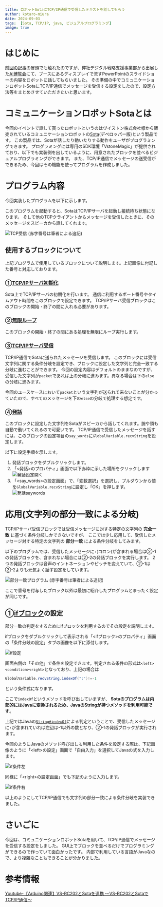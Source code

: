 ```yaml
---
title: ロボットSotaにTCP/IP通信で受信したテキストを話してもらう
author: kotaro-miura
date: 2024-09-03
tags:  [Sota, TCP/IP, java, ビジュアルプログラミング]
image: true
---
```


# はじめに

[前回の記事](https://developer.mamezou-tech.com/blogs/2024/09/02/monitor-pptx-py/)の冒頭でも触れたのですが、弊社デジタル戦略支援事業部から出展した[AI博覧会](https://aismiley.co.jp/ai_hakurankai/2024_summer_visitor/)にて、ブースにあるディスプレイで流すPowerPointのスライドショーの内容をロボットに話してもらいました。
その準備の中でコミュニケーションロボットSotaにTCP/IP通信でメッセージを受信する設定をしたので、設定方法等をまとめさせていただきたいと思います。

# コミュニケーションロボットSotaとは

今回のイベントで話して貰ったロボットというのはヴイストン株式会社様から販売されているコミュニケーションロボットの[Sota](https://sota.vstone.co.jp/home/)(デベロッパー版)という製品です。
この製品では、Sotaが話したり動いたりする動作をユーザがプログラミングできます。
プログラミングには専用のSDK環境「VstoneMagic」が提供されており、以下でも実装例を出しているように、用意されたブロックを並べるビジュアルプログラミングができます。
また、TCP/IP通信でメッセージの送受信ができるため、今回はその機能を使ってプログラムを作成しました。

# プログラム内容

今回実装したプログラムを以下に示します。

このプログラムを起動すると、SotaはTCP/IPサーバを起動し接続待ち状態になります。
そして他のTCPクライアントからメッセージを受信したときに、そのメッセージをスピーカから話してくれます。

![TCP受信](/img/blogs/2024/0903_sota_tcp/sota_tcp_project.png)
(赤字番号は筆者による追記)

## 使用するブロックについて

上記プログラムで使用しているブロックについて説明します。上記画像に付記した番号と対応しております。

### ①[TCP/IPサーバ初期化](https://www.vstone.co.jp/sotamanual/index.php?VstoneMagic%2F%E5%91%BD%E4%BB%A4%E3%83%96%E3%83%AD%E3%83%83%E3%82%AF#e4ca0c1b)

Sota上でTCP/IPサーバの初期化を行います。 通信に利用するポート番号やタイムアウト時間をこのブロックで設定できます。
TCP/IPサーバ受信ブロックはこのブロックの開始・終了の間に入れる必要があります。

### ②[無限ループ](https://www.vstone.co.jp/sotamanual/index.php?VstoneMagic%2F%E5%91%BD%E4%BB%A4%E3%83%96%E3%83%AD%E3%83%83%E3%82%AF#d9b44900)

このブロックの開始・終了の間にある処理を無限にループ実行します。

### ③[TCP/IPサーバ受信](https://www.vstone.co.jp/sotamanual/index.php?VstoneMagic%2F%E5%91%BD%E4%BB%A4%E3%83%96%E3%83%AD%E3%83%83%E3%82%AF#a2463870)

TCP/IP通信でSotaに送られたメッセージを受信します。
このブロックには受信文字列に関する条件分岐を設定でき、ブロックに設定した文字列と完全一致する分岐に進むことができます。
今回の設定内容はデフォルトのままなのですが、受信した文字列が`packet`であれば上の分岐に進みます。異なる場合は下の`else`の分岐に進みます。

今回のユースケースにおいて`packet`という文字列が送られて来ないことが分かっていたので、すべてのメッセージを下の`else`の分岐で処理する想定です。

### ④[発話](https://www.vstone.co.jp/sotamanual/index.php?VstoneMagic%2F%E5%91%BD%E4%BB%A4%E3%83%96%E3%83%AD%E3%83%83%E3%82%AF#cd54ce74)

このブロックに設定した文字列をSotaがスピーカから話してくれます。腕や頭も自動で動いてくれるので可愛いです。
TCP/IP通信で受信したメッセージを話すには、このブロックの設定項目の`say_words`に`GlobalVariable.recvString`を設定します。

以下に設定手順を示します。

1. 発話ブロックをダブルクリックします。
2. 「<発話>のプロパティ」画面で以下赤枠に示した場所をクリックします
   ![発話設定開く](/img/blogs/2024/0903_sota_tcp/sota_tcp_speech_setting.png)
3. 「<say_words>の設定画面」で、「変数選択」を選択し、プルダウンから値を`GlobalVariable.recvString`に設定し「OK」を押します。
   ![発話saywords](/img/blogs/2024/0903_sota_tcp/sota_tcp_speech_setting_variable.png)

# 応用(文字列の部分一致による分岐)

TCP/IPサーバ受信ブロックでは受信メッセージに対する特定の文字列の **完全一致** に基づく条件分岐しかできないですが、
ここでは少し応用して、受信したメッセージ対する特定の文字列の **部分一致** による条件分岐をしてみます。

以下のプログラムでは、受信したメッセージに`:`(コロン)が含まれる場合は②-1の発話ブロックを、含まれない場合には②-2の発話ブロックを実行します。
2つの発話ブロックは音声のイントネーションやピッチを変えていて、②-1は②-2よりも元気よく話す設定をしています。

![部分一致プログラム](/img/blogs/2024/0903_sota_tcp/sota_tcp_project_contain.png)
(赤字番号は筆者による追記)

ここで番号を付与したブロック以外は最初に紹介したプログラムとまったく設定が同じです。

## ①[ifブロック](https://www.vstone.co.jp/sotamanual/index.php?VstoneMagic%2F%E5%91%BD%E4%BB%A4%E3%83%96%E3%83%AD%E3%83%83%E3%82%AF#lae99ffc)の設定

部分一致の判定をするためにifブロックを利用するのでその設定を説明します。

ifブロックをダブルクリックして表示される「\<ifブロック\>のプロパティ」画面の「条件分岐の設定」タブの画像を以下に添付します。

![if設定](/img/blogs/2024/0903_sota_tcp/sota_tcp_project_if_setting.png)

画面右側の「その他」で条件を設定できます。判定される条件の形式は`<left><condition><right>`となっており、上記の場合は

```java
GlobalVariable.recvString.indexOf(":")!=-1
```

という条件式になります。

ここで`indexOf`というメソッドを呼び出していますが、
**Sotaのプログラムは内部的にはJavaに変換されるため、JavaのStringが持つメソッドを利用可能です**。

上記ではJavaの[`String#indexOf`](https://docs.oracle.com/javase/jp/8/docs/api/java/lang/String.html#indexOf-java.lang.String-)による判定ということで、受信したメッセージに`:`が含まれていれば左辺は-1以外の数となり、②-1の発話ブロックが実行されます。

今回のようにJavaのメソッド呼び出しも利用した条件を設定する際は、下記画像のように「\<left\>の設定」画面で「自由入力」を選択してJavaの式を入力します。

![if条件左](/img/blogs/2024/0903_sota_tcp/sota_tcp_if_condition_left.png)

同様に「\<right\>の設定画面」でも下記のように入力します。

![if条件右](/img/blogs/2024/0903_sota_tcp/sota_tcp_if_condition_right.png)

以上のようにしてTCP/IP通信でも文字列の部分一致による条件分岐を実装できました。

# さいごに

今回は、コミュニケーションロボットSotaを用いて、TCP/IP通信でメッセージを受信する設定をしました。
GUI上でブロックを並べるだけでプログラミングができるので作っていて面白かったです。
内部で利用している言語がJavaなので、より複雑なこともできることが分かりました。

# 参考情報

[Youtube-【Arduino関連】VS-RC202とSotaを連携 ～VS-RC202とSotaでTCP/IP通信～](https://www.youtube.com/watch?v=bdosn2wlmp8&t=57s)